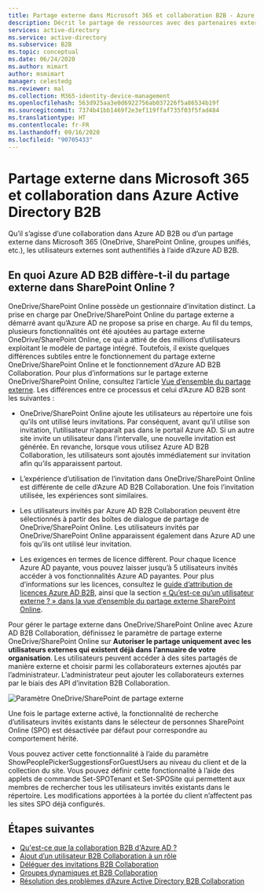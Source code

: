 ```yaml
---
title: Partage externe dans Microsoft 365 et collaboration B2B - Azure AD
description: Décrit le partage de ressources avec des partenaires externes à l’aide de Microsoft 365 et Azure Active Directory B2B Collaboration.
services: active-directory
ms.service: active-directory
ms.subservice: B2B
ms.topic: conceptual
ms.date: 06/24/2020
ms.author: mimart
author: msmimart
manager: celestedg
ms.reviewer: mal
ms.collection: M365-identity-device-management
ms.openlocfilehash: 563d925aa3e0d6922756ab037226f5a86534b19f
ms.sourcegitcommit: 7374b41bb1469f2e3ef119ffaf735f03f5fad484
ms.translationtype: HT
ms.contentlocale: fr-FR
ms.lasthandoff: 09/16/2020
ms.locfileid: "90705433"
---
```

# <a name="microsoft-365-external-sharing-and-azure-active-directory-azure-ad-b2b-collaboration"></a>Partage externe dans Microsoft 365 et collaboration dans Azure Active Directory B2B

Qu’il s’agisse d’une collaboration dans Azure AD B2B ou d’un partage externe dans Microsoft 365 (OneDrive, SharePoint Online, groupes unifiés, etc.), les utilisateurs externes sont authentifiés à l’aide d’Azure AD B2B.

## <a name="how-does-azure-ad-b2b-differ-from-external-sharing-in-sharepoint-online"></a>En quoi Azure AD B2B diffère-t-il du partage externe dans SharePoint Online ?

OneDrive/SharePoint Online possède un gestionnaire d’invitation distinct. La prise en charge par OneDrive/SharePoint Online du partage externe a démarré avant qu’Azure AD ne propose sa prise en charge. Au fil du temps, plusieurs fonctionnalités ont été ajoutées au partage externe OneDrive/SharePoint Online, ce qui a attiré de des millions d’utilisateurs exploitant le modèle de partage intégré. Toutefois, il existe quelques différences subtiles entre le fonctionnement du partage externe OneDrive/SharePoint Online et le fonctionnement d’Azure AD B2B Collaboration. Pour plus d’informations sur le partage externe OneDrive/SharePoint Online, consultez l’article [Vue d’ensemble du partage externe](https://docs.microsoft.com/sharepoint/external-sharing-overview). Les différences entre ce processus et celui d’Azure AD B2B sont les suivantes :

- OneDrive/SharePoint Online ajoute les utilisateurs au répertoire une fois qu’ils ont utilisé leurs invitations. Par conséquent, avant qu’il utilise son invitation, l’utilisateur n’apparaît pas dans le portail Azure AD. Si un autre site invite un utilisateur dans l’intervalle, une nouvelle invitation est générée. En revanche, lorsque vous utilisez Azure AD B2B Collaboration, les utilisateurs sont ajoutés immédiatement sur invitation afin qu’ils apparaissent partout.

- L’expérience d’utilisation de l’invitation dans OneDrive/SharePoint Online est différente de celle d’Azure AD B2B Collaboration. Une fois l’invitation utilisée, les expériences sont similaires.

- Les utilisateurs invités par Azure AD B2B Collaboration peuvent être sélectionnés à partir des boîtes de dialogue de partage de OneDrive/SharePoint Online. Les utilisateurs invités par OneDrive/SharePoint Online apparaissent également dans Azure AD une fois qu’ils ont utilisé leur invitation.

- Les exigences en termes de licence diffèrent. Pour chaque licence Azure AD payante, vous pouvez laisser jusqu’à 5 utilisateurs invités accéder à vos fonctionnalités Azure AD payantes. Pour plus d’informations sur les licences, consultez le [guide d’attribution de licences Azure AD B2B](https://docs.microsoft.com/azure/active-directory/b2b/licensing-guidance), ainsi que la section [« Qu’est-ce qu’un utilisateur externe ? » dans la vue d’ensemble du partage externe SharePoint Online](https://docs.microsoft.com/sharepoint/external-sharing-overview#what-happens-when-users-share).

Pour gérer le partage externe dans OneDrive/SharePoint Online avec Azure AD B2B Collaboration, définissez le paramètre de partage externe OneDrive/SharePoint Online sur **Autoriser le partage uniquement avec les utilisateurs externes qui existent déjà dans l’annuaire de votre organisation**. Les utilisateurs peuvent accéder à des sites partagés de manière externe et choisir parmi les collaborateurs externes ajoutés par l’administrateur. L’administrateur peut ajouter les collaborateurs externes par le biais des API d’invitation B2B Collaboration.


![Paramètre OneDrive/SharePoint de partage externe](media/o365-external-user/odsp-sharing-setting.png)

Une fois le partage externe activé, la fonctionnalité de recherche d’utilisateurs invités existants dans le sélecteur de personnes SharePoint Online (SPO) est désactivée par défaut pour correspondre au comportement hérité.

Vous pouvez activer cette fonctionnalité à l’aide du paramètre ShowPeoplePickerSuggestionsForGuestUsers au niveau du client et de la collection du site. Vous pouvez définir cette fonctionnalité à l’aide des applets de commande Set-SPOTenant et Set-SPOSite qui permettent aux membres de rechercher tous les utilisateurs invités existants dans le répertoire. Les modifications apportées à la portée du client n’affectent pas les sites SPO déjà configurés.

## <a name="next-steps"></a>Étapes suivantes

* [Qu'est-ce que la collaboration B2B d'Azure AD ?](what-is-b2b.md)
* [Ajout d’un utilisateur B2B Collaboration à un rôle](add-guest-to-role.md)
* [Déléguer des invitations B2B Collaboration](delegate-invitations.md)
* [Groupes dynamiques et B2B Collaboration](use-dynamic-groups.md)
* [Résolution des problèmes d’Azure Active Directory B2B Collaboration](troubleshoot.md)
